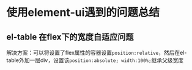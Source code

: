 # 使用element-ui遇到的问题总结



## el-table 在flex下的宽度自适应问题

解决方案：可以将设置了flex属性的容器设置`position:relative`，然后在el-table外加一层div，设置该`position:absolute; width:100%;`继承父级宽度